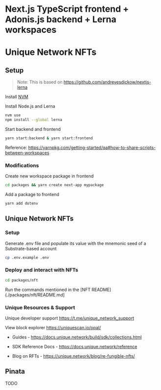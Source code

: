 # Next.js TypeScript frontend + Adonis.js backend + Lerna workspaces
# Unique Network NFTs

## Setup

> Note: This is based on https://github.com/andrevesdickow/nextjs-lerna

Install [NVM](https://github.com/nvm-sh/nvm?tab=readme-ov-file#install--update-script)

Install Node.js and Lerna
```bash
nvm use
npm install --global lerna
```

Start backend and frontend
```bash
yarn start:backend & yarn start:frontend
```
Reference: https://yarnpkg.com/getting-started/qa#how-to-share-scripts-between-workspaces

### Modifications

Create new workspace package in frontend
```bash
cd packages && yarn create next-app mypackage
```

Add a package to frontend
```bash
yarn add dotenv
```

## Unique Network NFTs

### Setup

Generate .env file and populate its value with the mnemonic seed of a Substrate-based account
```bash
cp .env.example .env
```

### Deploy and interact with NFTs

```bash
cd packages/nft
```

Run the commands mentioned in the [NFT README](./packages/nft/README.md]



### Unique Resources & Support

Unique developer support https://t.me/unique_network_support

View block explorer https://uniquescan.io/opal/

* Guides - https://docs.unique.network/build/sdk/collections.html

* SDK Reference Docs - https://docs.unique.network/reference

* Blog on RFTs - https://unique.network/blog/re-fungible-nfts/

## Pinata

TODO
